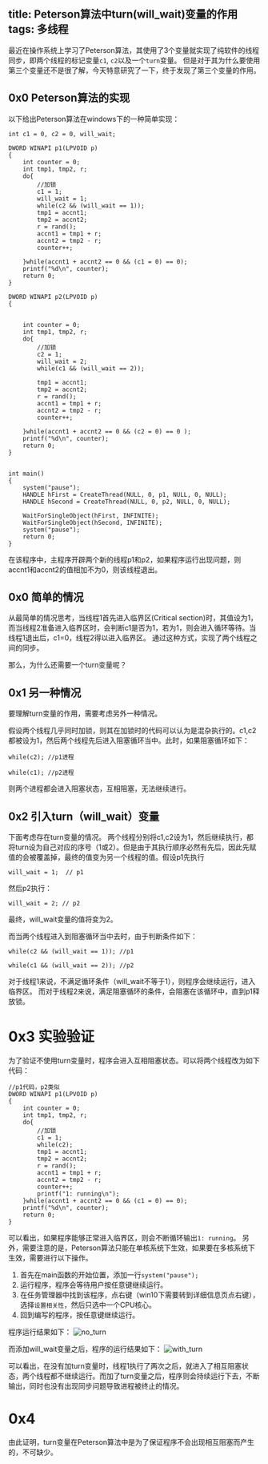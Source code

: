 title: Peterson算法中turn(will_wait)变量的作用
tags: 多线程
---

最近在操作系统上学习了Peterson算法，其使用了3个变量就实现了纯软件的线程同步，即两个线程的标记变量`c1`, `c2`以及一个`turn`变量。
但是对于其为什么要使用第三个变量还不是很了解，今天特意研究了一下，终于发现了第三个变量的作用。
<!-- more -->

## 0x0 Peterson算法的实现

以下给出Peterson算法在windows下的一种简单实现：
```
int c1 = 0, c2 = 0, will_wait;

DWORD WINAPI p1(LPVOID p)
{
	int counter = 0;
	int tmp1, tmp2, r;
	do{
		//加锁
		c1 = 1;
		will_wait = 1;
		while(c2 && (will_wait == 1));
		tmp1 = accnt1;
		tmp2 = accnt2;
		r = rand();
		accnt1 = tmp1 + r;
		accnt2 = tmp2 - r;
		counter++;
		
	}while(accnt1 + accnt2 == 0 && (c1 = 0) == 0);
	printf("%d\n", counter);
	return 0;
}

DWORD WINAPI p2(LPVOID p)
{


	int counter = 0;
	int tmp1, tmp2, r;
	do{
		//加锁
		c2 = 1;
		will_wait = 2;
		while(c1 && (will_wait == 2));
		
		tmp1 = accnt1;
		tmp2 = accnt2;
		r = rand();
		accnt1 = tmp1 + r;
		accnt2 = tmp2 - r;
		counter++;
		
	}while(accnt1 + accnt2 == 0 && (c2 = 0) == 0 );
	printf("%d\n", counter);
	return 0;
}


int main()
{
	system("pause");
	HANDLE hFirst = CreateThread(NULL, 0, p1, NULL, 0, NULL);
	HANDLE hSecond = CreateThread(NULL, 0, p2, NULL, 0, NULL);

	WaitForSingleObject(hFirst, INFINITE);
	WaitForSingleObject(hSecond, INFINITE);
	system("pause");
	return 0;
}
```
在该程序中，主程序开辟两个新的线程p1和p2，如果程序运行出现问题，则accnt1和accnt2的值相加不为0，则该线程退出。

## 0x0 简单的情况
从最简单的情况思考，当线程1首先进入临界区(Critical section)时，其值设为1，而当线程2准备进入临界区时，会判断c1是否为1，若为1，则会进入循环等待。当线程1退出后，c1=0，线程2得以进入临界区。
通过这种方式，实现了两个线程之间的同步。

那么，为什么还需要一个turn变量呢？

## 0x1 另一种情况
要理解turn变量的作用，需要考虑另外一种情况。

假设两个线程几乎同时加锁，则其在加锁时的代码可以认为是混杂执行的。c1,c2都被设为1，然后两个线程先后进入阻塞循环当中。此时，如果阻塞循环如下：
```
while(c2); //p1进程

while(c1); //p2进程
```
则两个进程都会进入阻塞状态，互相阻塞，无法继续进行。

## 0x2 引入turn（will_wait）变量
下面考虑存在turn变量的情况。
两个线程分别将c1,c2设为1，然后继续执行，都将turn设为自己对应的序号（1或2）。但是由于其执行顺序必然有先后，因此先赋值的会被覆盖掉，最终的值变为另一个线程的值。假设p1先执行
```
will_wait = 1;  // p1
```
然后p2执行：
```
will_wait = 2; // p2
```
最终，will_wait变量的值将变为2。

而当两个线程进入到阻塞循环当中去时，由于判断条件如下：
```
while(c2 && (will_wait == 1)); //p1
```
```
while(c1 && (will_wait == 2)); //p2
```
对于线程1来说，不满足循环条件（will_wait不等于1），则程序会继续运行，进入临界区。
而对于线程2来说，满足阻塞循环的条件，会阻塞在该循环中，直到p1释放锁。

# 0x3 实验验证
为了验证不使用turn变量时，程序会进入互相阻塞状态。可以将两个线程改为如下代码：
```
//p1代码，p2类似
DWORD WINAPI p1(LPVOID p)
{
    int counter = 0;
    int tmp1, tmp2, r;
    do{
        //加锁
        c1 = 1;
        while(c2);
        tmp1 = accnt1;
        tmp2 = accnt2;
        r = rand();
        accnt1 = tmp1 + r;
        accnt2 = tmp2 - r;
        counter++;
        printf("1: running\n");
    }while(accnt1 + accnt2 == 0 && (c1 = 0) == 0);
    printf("%d\n", counter);
    return 0;
}
```
可以看出，如果程序能够正常进入临界区，则会不断循环输出`1: running`。
另外，需要注意的是，Peterson算法只能在单核系统下生效，如果要在多核系统下生效，需要进行以下操作。
1. 首先在main函数的开始位置，添加一行`system("pause");`
2. 运行程序，程序会等待用户按任意键继续运行。
3. 在任务管理器中找到该程序，点右键（win10下需要转到详细信息页点右键），选择`设置相关性`，然后只选中一个CPU核心。
4. 回到编写的程序，按任意键继续运行。

程序运行结果如下：
![no_turn](https://cdn.zacharyjia.me/no_turn.png)

而添加will_wait变量之后，程序的运行结果如下：
![with_turn](https://cdn.zacharyjia.me/with_turn.png)

可以看出，在没有加turn变量时，线程1执行了两次之后，就进入了相互阻塞状态，两个线程都不继续运行。而加了turn变量之后，程序则会持续运行下去，不断输出，同时也没有出现同步问题导致进程被终止的情况。

# 0x4
由此证明，turn变量在Peterson算法中是为了保证程序不会出现相互阻塞而产生的，不可缺少。